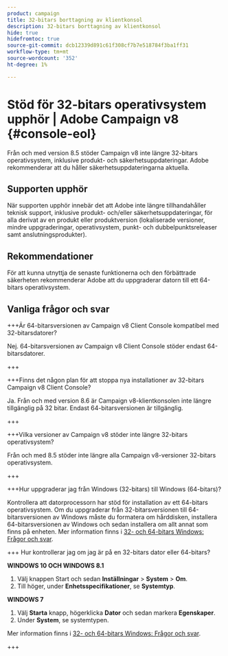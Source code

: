 ```yaml
---
product: campaign
title: 32-bitars borttagning av klientkonsol
description: 32-bitars borttagning av klientkonsol
hide: true
hidefromtoc: true
source-git-commit: dcb12339d891c61f308cf7b7e518784f3ba1ff31
workflow-type: tm+mt
source-wordcount: '352'
ht-degree: 1%

---
```


# Stöd för 32-bitars operativsystem upphör | Adobe Campaign v8 {#console-eol}

<!--
The 32-bit version of Campaign v8 Client Console will be deprecated in 8.5 release. Starting 8.6, the Client Console will only be available in 64-bits.
-->

Från och med version 8.5 stöder Campaign v8 inte längre 32-bitars operativsystem, inklusive produkt- och säkerhetsuppdateringar. Adobe rekommenderar att du håller säkerhetsuppdateringarna aktuella.

## Supporten upphör

När supporten upphör innebär det att Adobe inte längre tillhandahåller teknisk support, inklusive produkt- och/eller säkerhetsuppdateringar, för alla derivat av en produkt eller produktversion (lokaliserade versioner, mindre uppgraderingar, operativsystem, punkt- och dubbelpunktsreleaser samt anslutningsprodukter).

## Rekommendationer

För att kunna utnyttja de senaste funktionerna och den förbättrade säkerheten rekommenderar Adobe att du uppgraderar datorn till ett 64-bitars operativsystem.

## Vanliga frågor och svar

+++Är 64-bitarsversionen av Campaign v8 Client Console kompatibel med 32-bitarsdatorer?

Nej. 64-bitarsversionen av Campaign v8 Client Console stöder endast 64-bitarsdatorer.

+++

+++Finns det någon plan för att stoppa nya installationer av 32-bitars Campaign v8 Client Console?

Ja. Från och med version 8.6 är Campaign v8-klientkonsolen inte längre tillgänglig på 32 bitar. Endast 64-bitarsversionen är tillgänglig.

+++

+++Vilka versioner av Campaign v8 stöder inte längre 32-bitars operativsystem?

Från och med 8.5 stöder inte längre alla Campaign v8-versioner 32-bitars operativsystem.

+++

+++Hur uppgraderar jag från Windows (32-bitars) till Windows (64-bitars)?

Kontrollera att datorprocessorn har stöd för installation av ett 64-bitars operativsystem. Om du uppgraderar från 32-bitarsversionen till 64-bitarsversionen av Windows måste du formatera om hårddisken, installera 64-bitarsversionen av Windows och sedan installera om allt annat som finns på enheten. Mer information finns i [32- och 64-bitars Windows: Frågor och svar](https://support.microsoft.com/en-us/windows/32-bit-and-64-bit-windows-frequently-asked-questions-c6ca9541-8dce-4d48-0415-94a3faa2e13d).

+++ Hur kontrollerar jag om jag är på en 32-bitars dator eller 64-bitars?

**WINDOWS 10 OCH WINDOWS 8.1**

1. Välj knappen Start och sedan **Inställningar** > **System** > **Om**.
1. Till höger, under **Enhetsspecifikationer**, se **Systemtyp**.

**WINDOWS 7**
1. Välj **Starta** knapp, högerklicka **Dator** och sedan markera **Egenskaper**.
1. Under **System**, se systemtypen.

Mer information finns i [32- och 64-bitars Windows: Frågor och svar](https://support.microsoft.com/en-us/windows/32-bit-and-64-bit-windows-frequently-asked-questions-c6ca9541-8dce-4d48-0415-94a3faa2e13d).

+++